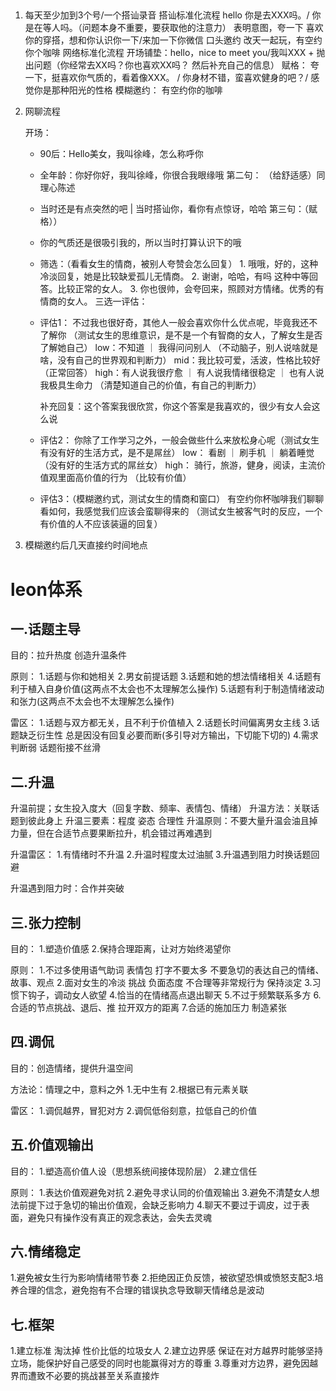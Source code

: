 ## 
1. 每天至少加到3个号/一个搭讪录音
    搭讪标准化流程
        hello 你是去XXX吗。/ 你是在等人吗。（问题本身不重要，要获取他的注意力）
        表明意图，夸一下   喜欢你的穿搭，想和你认识你一下/来加一下你微信
        口头邀约  改天一起玩，有空约你个咖啡
    网络标准化流程
        开场铺垫：hello，nice to meet you/我叫XXX  + 抛出问题（你经常去XX吗？你也喜欢XX吗？  然后补充自己的信息）
        赋格： 夸一下，挺喜欢你气质的，看着像XXX。 / 你身材不错，蛮喜欢健身的吧？/ 感觉你是那种阳光的性格
        模糊邀约： 有空约你的咖啡
2. 网聊流程

    开场：
    - 90后：Hello美女，我叫徐峰，怎么称呼你
    - 全年龄：你好你好，我叫徐峰，你很合我眼缘哦 
    第二句： （给舒适感）同理心陈述
    - 当时还是有点突然的吧  |  当时搭讪你，看你有点惊讶，哈哈
    第三句：（赋格））
    - 你的气质还是很吸引我的，所以当时打算认识下的哦
    - 筛选：（看看女生的情商，被别人夸赞会怎么回复）
            1. 哦哦，好的，这种冷淡回复，她是比较缺爱孤儿无情商。
            2. 谢谢，哈哈，有吗 这种中等回答。比较正常的女人。
            3. 你也很帅，会夸回来，照顾对方情绪。优秀的有情商的女人。
    三选一评估：
    - 评估1：
        不过我也很好奇，其他人一般会喜欢你什么优点呢，毕竟我还不了解你
        （测试女生的思维意识，是不是一个有智商的女人，了解女生是否了解她自己）
            low：不知道 ｜ 我得问问别人 （不动脑子，别人说啥就是啥，没有自己的世界观和判断力）
            mid：我比较可爱，活波，性格比较好 （正常回答）
            high：有人说我很疗愈 ｜ 有人说我情绪很稳定 ｜ 也有人说我极具生命力 （清楚知道自己的价值，有自己的判断力）
        
       补充回复：这个答案我很欣赏，你这个答案是我喜欢的，很少有女人会这么说

    - 评估2：
        你除了工作学习之外，一般会做些什么来放松身心呢（测试女生有没有好的生活方式，是不是屌丝）
            low： 看剧 ｜ 刷手机 ｜ 躺着睡觉 （没有好的生活方式的屌丝女）
            high： 骑行，旅游，健身，阅读，主流价值观里面高价值的行为 （比较有价值）
    - 评估3：（模糊邀约式，测试女生的情商和窗口）
        有空约你杯咖啡我们聊聊看如何，我感觉我们应该会蛮聊得来的 （测试女生被客气时的反应，一个有价值的人不应该装逼的回复）




3. 模糊邀约后几天直接约时间地点




# leon体系
## 一.话题主导

目的：拉升热度 创造升温条件

原则：
1.话题与你和她相关
2.男女前提话题
3.话题和她的想法情绪相关
4.话题有利于植入自身价值(这两点不太会也不太理解怎么操作)
5.话题有利于制造情绪波动和张力(这两点不太会也不太理解怎么操作)

雷区：
1.话题与双方都无关，且不利于价值植入
2.话题长时间偏离男女主线
3.话题缺乏衍生性 总是因没有回复必要而断(多引导对方输出，下切能下切的)
4.需求判断弱 话题衔接不丝滑
## 二.升温

升温前提；女生投入度大（回复字数、频率、表情包、情绪）
升温方法：关联话题到彼此身上
升温三要素：程度 姿态 合理性
升温原则：不要大量升温会油且掉力量，但在合适节点要果断拉升，机会错过再难遇到

升温雷区：
1.有情绪时不升温
2.升温时程度太过油腻
3.升温遇到阻力时换话题回避

升温遇到阻力时：合作并突破
## 三.张力控制

目的：
1.塑造价值感
2.保持合理距离，让对方始终渴望你

原则：
1.不过多使用语气助词 表情包 打字不要太多 不要急切的表达自己的情绪、故事、观点
2.面对女生的冷淡 挑战 负面态度 不合理等非常规行为 保持淡定
3.习惯下钩子，调动女人欲望
4.恰当的在情绪高点退出聊天
5.不过于频繁联系多方
6.合适的节点挑战、退后、推 拉开双方的距离
7.合适的施加压力 制造紧张
## 四.调侃

目的：创造情绪，提供升温空间

方法论：情理之中，意料之外
1.无中生有
2.根据已有元素关联

雷区：
1.调侃越界，冒犯对方
2.调侃低俗刻意，拉低自己的价值
## 五.价值观输出
目的：
1.塑造高价值人设（思想系统间接体现阶层）
2.建立信任

原则：
1.表达价值观避免对抗
2.避免寻求认同的价值观输出
3.避免不清楚女人想法前提下过于急切的输出价值观，会缺乏影响力
4.聊天不要过于调皮，过于表面，避免只有操作没有真正的观念表达，会失去灵魂
## 六.情绪稳定
1.避免被女生行为影响情绪带节奏
2.拒绝因正负反馈，被欲望恐惧或愤怒支配3.培养合理的信念，避免抱有不合理的错误执念导致聊天情绪总是波动
## 七.框架
1.建立标准 淘汰掉 性价比低的垃圾女人
2.建立边界感 保证在对方越界时能够坚持立场，能保护好自己感受的同时也能赢得对方的尊重
3.尊重对方边界，避免因越界而遭致不必要的挑战甚至关系直接炸
